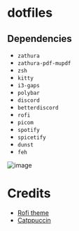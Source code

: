 # dotfiles

## Dependencies

- `zathura`
- `zathura-pdf-mupdf`
- `zsh`
- `kitty`
- `i3-gaps`
- `polybar`
- `discord`
- `betterdiscord`
- `rofi`
- `picom`
- `spotify`
- `spicetify`
- `dunst`
- `feh`

![image](https://user-images.githubusercontent.com/92417638/192753856-be6e4fc3-fea9-49ff-a947-35fad8f624ab.png)

# Credits

- [Rofi theme](https://github.com/adi1090x/rofi)
- [Catppuccin](https://github.com/catppuccin/catppuccin)
